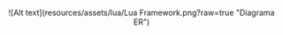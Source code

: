 <p align="center">
![Alt text](resources/assets/lua/Lua Framework.png?raw=true "Diagrama ER") </p>
<p align="center">
